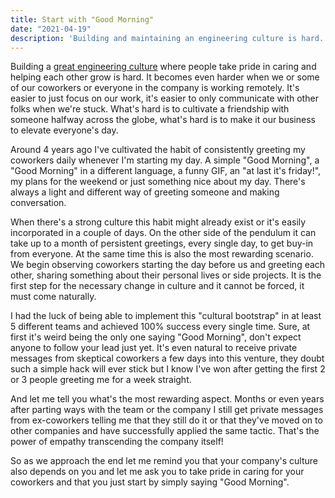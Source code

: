 ```yaml
---
title: Start with "Good Morning"
date: "2021-04-19"
description: 'Building and maintaining an engineering culture is hard. The good news is that all it takes is a simple "Good Morning."'
---
```


Building a [great engineering culture](https://avivbenyosef.com/the-traits-of-a-great-engineering-culture/) where people take pride in caring and helping each other grow is hard. It becomes even harder when we or some of our coworkers or everyone in the company is working remotely. It's easier to just focus on our work, it's easier to only communicate with other folks when we're stuck. What's hard is to cultivate a friendship with someone halfway across the globe, what's hard is to make it our business to elevate everyone's day.

Around 4 years ago I've cultivated the habit of consistently greeting my coworkers daily whenever I'm starting my day. A simple "Good Morning", a "Good Morning" in a different language, a funny GIF, an "at last it's friday!", my plans for the weekend or just something nice about my day. There's always a light and different way of greeting someone and making conversation.

When there's a strong culture this habit might already exist or it's easily incorporated in a couple of days. On the other side of the pendulum it can take up to a month of persistent greetings, every single day, to get buy-in from everyone. At the same time this is also the most rewarding scenario. We begin observing coworkers starting the day before us and greeting each other, sharing something about their personal lives or side projects. It is the first step for the necessary change in culture and it cannot be forced, it must come naturally.

I had the luck of being able to implement this "cultural bootstrap" in at least 5 different teams and achieved 100% success every single time. Sure, at first it's weird being the only one saying "Good Morning", don't expect anyone to follow your lead just yet. It's even natural to receive private messages from skeptical coworkers a few days into this venture, they doubt such a simple hack will ever stick but I know I've won after getting the first 2 or 3 people greeting me for a week straight.

And let me tell you what's the most rewarding aspect. Months or even years after parting ways with the team or the company I still get private messages from ex-coworkers telling me that they still do it or that they've moved on to other companies and have successfully applied the same tactic. That's the power of empathy transcending the company itself!

So as we approach the end let me remind you that your company's culture also depends on you and let me ask you to take pride in caring for your coworkers and that you just start by simply saying "Good Morning".
